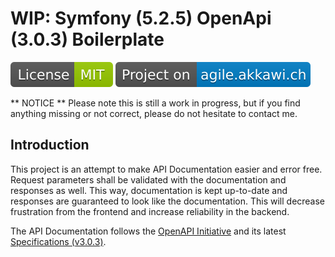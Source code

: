 # WIP: Symfony (5.2.5) OpenApi (3.0.3) Boilerplate
[![Badge: MIT License](public/assets/images/mit-license-badge.svg)](LICENSE)
[![Badge: agile.akkawi.ch](public/assets/images/agile-akkawi-ch-badge.svg)](https://agile.akkawi.ch/bp/5ec0b57a1ee7f)

** NOTICE ** Please note this is still a work in progress, but if you find anything missing or not correct, please do
 not hesitate to contact me.
 
## Introduction ##

This project is an attempt to make API Documentation easier and error free. Request parameters shall be validated
 with the documentation and responses as well. This way, documentation is kept up-to-date and responses are
 guaranteed to look like the documentation. This will decrease frustration from the frontend and increase
 reliability in the backend.
 
The API Documentation follows the [OpenAPI Initiative](https://www.openapis.org/) and its latest [Specifications
 (v3.0.3)](http://spec.openapis.org/oas/v3.0.3).